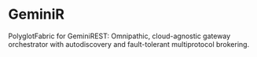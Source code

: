 # GeminiR
PolyglotFabric for GeminiREST: Omnipathic, cloud-agnostic gateway orchestrator with autodiscovery and fault-tolerant multiprotocol brokering.
